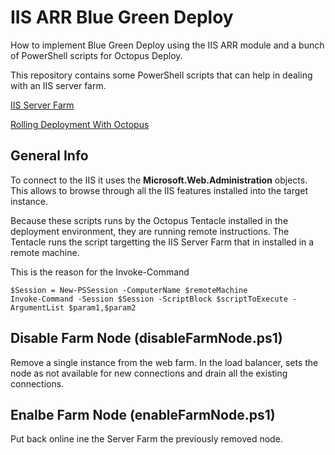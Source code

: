# IIS ARR Blue Green Deploy
How to implement Blue Green Deploy using the IIS ARR module and a bunch of PowerShell scripts for Octopus Deploy.

This repository contains some PowerShell scripts that can help in dealing with an IIS server farm.

[IIS Server Farm](https://docs.microsoft.com/en-us/iis/extensions/configuring-application-request-routing-arr/define-and-configure-an-application-request-routing-server-farm)

[Rolling Deployment With Octopus](https://octopus.com/docs/deployment-patterns/rolling-deployments)

## General Info

To connect to the IIS it uses the **Microsoft.Web.Administration** objects.
This allows to browse through all the IIS features installed into the target instance.

Because these scripts runs by the Octopus Tentacle installed in the deployment environment, they are running remote instructions.
The Tentacle runs the script targetting the IIS Server Farm that in installed in a remote machine.

This is the reason for the Invoke-Command

```
$Session = New-PSSession -ComputerName $remoteMachine
Invoke-Command -Session $Session -ScriptBlock $scriptToExecute -ArgumentList $param1,$param2
```

## Disable Farm Node (disableFarmNode.ps1)

Remove a single instance from the web farm. 
In the load balancer, sets the node as not available for new connections and drain all the existing connections.

## Enalbe Farm Node (enableFarmNode.ps1)

Put back online ine the Server Farm the previously removed node.